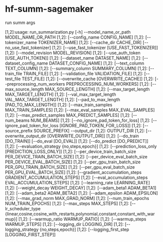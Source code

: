 # hf-summ-sagemaker


run summ args

[1,2]<stderr>:usage: run_summarization.py [-h] --model_name_or_path MODEL_NAME_OR_PATH
[1,2]<stderr>:                            [--config_name CONFIG_NAME]
[1,2]<stderr>:                            [--tokenizer_name TOKENIZER_NAME]
[1,2]<stderr>:                            [--cache_dir CACHE_DIR] [--no_use_fast_tokenizer]
[1,2]<stderr>:                            [--use_fast_tokenizer [USE_FAST_TOKENIZER]]
[1,2]<stderr>:                            [--model_revision MODEL_REVISION]
[1,2]<stderr>:                            [--use_auth_token [USE_AUTH_TOKEN]]
[1,2]<stderr>:                            [--dataset_name DATASET_NAME]
[1,2]<stderr>:                            [--dataset_config_name DATASET_CONFIG_NAME]
[1,2]<stderr>:                            [--text_column TEXT_COLUMN]
[1,2]<stderr>:                            [--summary_column SUMMARY_COLUMN]
[1,2]<stderr>:                            [--train_file TRAIN_FILE]
[1,2]<stderr>:                            [--validation_file VALIDATION_FILE]
[1,2]<stderr>:                            [--test_file TEST_FILE]
[1,2]<stderr>:                            [--overwrite_cache [OVERWRITE_CACHE]]
[1,2]<stderr>:                            [--preprocessing_num_workers PREPROCESSING_NUM_WORKERS]
[1,2]<stderr>:                            [--max_source_length MAX_SOURCE_LENGTH]
[1,2]<stderr>:                            [--max_target_length MAX_TARGET_LENGTH]
[1,2]<stderr>:                            [--val_max_target_length VAL_MAX_TARGET_LENGTH]
[1,2]<stderr>:                            [--pad_to_max_length [PAD_TO_MAX_LENGTH]]
[1,2]<stderr>:                            [--max_train_samples MAX_TRAIN_SAMPLES]
[1,2]<stderr>:                            [--max_eval_samples MAX_EVAL_SAMPLES]
[1,2]<stderr>:                            [--max_predict_samples MAX_PREDICT_SAMPLES]
[1,2]<stderr>:                            [--num_beams NUM_BEAMS]
[1,2]<stderr>:                            [--no_ignore_pad_token_for_loss]
[1,2]<stderr>:                            [--ignore_pad_token_for_loss [IGNORE_PAD_TOKEN_FOR_LOSS]]
[1,2]<stderr>:                            [--source_prefix SOURCE_PREFIX] --output_dir
[1,2]<stderr>:                            OUTPUT_DIR
[1,2]<stderr>:                            [--overwrite_output_dir [OVERWRITE_OUTPUT_DIR]]
[1,2]<stderr>:                            [--do_train [DO_TRAIN]] [--do_eval [DO_EVAL]]
[1,2]<stderr>:                            [--do_predict [DO_PREDICT]]
[1,2]<stderr>:                            [--evaluation_strategy {no,steps,epoch}]
[1,2]<stderr>:                            [--prediction_loss_only [PREDICTION_LOSS_ONLY]]
[1,2]<stderr>:                            [--per_device_train_batch_size PER_DEVICE_TRAIN_BATCH_SIZE]
[1,2]<stderr>:                            [--per_device_eval_batch_size PER_DEVICE_EVAL_BATCH_SIZE]
[1,2]<stderr>:                            [--per_gpu_train_batch_size PER_GPU_TRAIN_BATCH_SIZE]
[1,2]<stderr>:                            [--per_gpu_eval_batch_size PER_GPU_EVAL_BATCH_SIZE]
[1,2]<stderr>:                            [--gradient_accumulation_steps GRADIENT_ACCUMULATION_STEPS]
[1,2]<stderr>:                            [--eval_accumulation_steps EVAL_ACCUMULATION_STEPS]
[1,2]<stderr>:                            [--learning_rate LEARNING_RATE]
[1,2]<stderr>:                            [--weight_decay WEIGHT_DECAY]
[1,2]<stderr>:                            [--adam_beta1 ADAM_BETA1]
[1,2]<stderr>:                            [--adam_beta2 ADAM_BETA2]
[1,2]<stderr>:                            [--adam_epsilon ADAM_EPSILON]
[1,2]<stderr>:                            [--max_grad_norm MAX_GRAD_NORM]
[1,2]<stderr>:                            [--num_train_epochs NUM_TRAIN_EPOCHS]
[1,2]<stderr>:                            [--max_steps MAX_STEPS]
[1,2]<stderr>:                            [--lr_scheduler_type {linear,cosine,cosine_with_restarts,polynomial,constant,constant_with_warmup}]
[1,2]<stderr>:                            [--warmup_ratio WARMUP_RATIO]
[1,2]<stderr>:                            [--warmup_steps WARMUP_STEPS]
[1,2]<stderr>:                            [--logging_dir LOGGING_DIR]
[1,2]<stderr>:                            [--logging_strategy {no,steps,epoch}]
[1,2]<stderr>:                            [--logging_first_step [LOGGING_FIRST_STEP]]